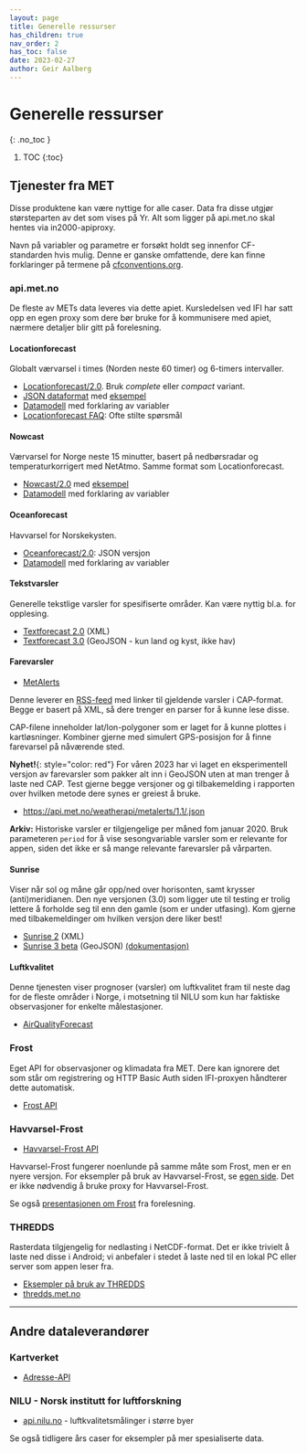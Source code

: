 ```yaml
---
layout: page
title: Generelle ressurser
has_children: true
nav_order: 2
has_toc: false
date: 2023-02-27
author: Geir Aalberg
---
```


# Generelle ressurser
{: .no_toc }

1. TOC
{:toc}

## Tjenester fra MET

Disse produktene kan være nyttige for alle caser. Data fra disse utgjør størsteparten av det som vises på Yr.
Alt som ligger på api.met.no skal hentes via in2000-apiproxy.

Navn på variabler og parametre er forsøkt holdt seg innenfor CF-standarden hvis mulig.
Denne er ganske omfattende, dere kan finne forklaringer på termene på
[cfconventions.org](http://cfconventions.org/Data/cf-standard-names/70/build/cf-standard-name-table.html).

### api.met.no

De fleste av METs data leveres via dette apiet. Kursledelsen ved IFI har satt opp
en egen proxy som dere bør bruke for å kommunisere med apiet, nærmere detaljer
blir gitt på forelesning.

#### Locationforecast

Globalt værvarsel i times (Norden neste 60 timer) og 6-timers intervaller.

- [Locationforecast/2.0](https://api.met.no/weatherapi/locationforecast/2.0/documentation). Bruk *complete* eller *compact* variant.
- [JSON dataformat](https://docs.api.met.no/doc/ForecastJSON) med
  [eksempel](https://api.met.no/weatherapi/locationforecast/2.0/complete?lat=60.10&lon=9.58)
- [Datamodell](https://docs.api.met.no/doc/locationforecast/datamodel) med forklaring av variabler
- [Locationforecast FAQ](https://docs.api.met.no/doc/locationforecast/FAQ): Ofte stilte spørsmål

#### Nowcast

Værvarsel for Norge neste 15 minutter, basert på nedbørsradar og temperaturkorrigert med NetAtmo. Samme format som Locationforecast.

- [Nowcast/2.0](https://api.met.no/weatherapi/nowcast/2.0/documentation) med
  [eksempel](https://api.met.no/weatherapi/nowcast/2.0/complete?lat=59.9333&lon=10.7166)
- [Datamodell](https://docs.api.met.no/doc/nowcast/datamodel) med forklaring av variabler

#### Oceanforecast

Havvarsel for Norskekysten.

- [Oceanforecast/2.0](https://api.met.no/weatherapi/oceanforecast/2.0/documentation): JSON versjon
- [Datamodell](https://docs.api.met.no/doc/oceanforecast/datamodel) med forklaring av variabler

#### Tekstvarsler

Generelle tekstlige varsler for spesifiserte områder. Kan være nyttig bl.a. for opplesing.

- [Textforecast 2.0](https://api.met.no/weatherapi/textforecast/2.0/documentation) (XML)
- [Textforecast 3.0](https://api.met.no/weatherapi/textforecast/3.0/documentation) (GeoJSON - kun land og kyst, ikke hav)

#### Farevarsler

- [MetAlerts](https://api.met.no/weatherapi/metalerts/1.1/documentation)

Denne leverer en [RSS-feed](https://api.met.no/weatherapi/metalerts/1.1/)
med linker til gjeldende varsler i CAP-format. Begge er basert på XML, så dere
trenger en parser for å kunne lese disse.

CAP-filene inneholder lat/lon-polygoner som er laget for å kunne plottes i kartløsninger.
Kombiner gjerne med simulert GPS-posisjon for å finne farevarsel på nåværende
sted.

**Nyhet!**{: style="color: red"} For våren 2023 har vi laget en eksperimentell versjon av farevarsler
som pakker alt inn i GeoJSON uten at man trenger å laste ned CAP. Test gjerne
begge versjoner og gi tilbakemelding i rapporten over hvilken metode dere synes
er greiest å bruke.

- <https://api.met.no/weatherapi/metalerts/1.1/.json>

**Arkiv:** Historiske varsler er tilgjengelige per måned fom januar 2020. Bruk
parameteren `period` for å vise sesongvariable varsler som er relevante for
appen, siden det ikke er så mange relevante farevarsler på vårparten.

#### Sunrise

Viser når sol og måne går opp/ned over horisonten, samt krysser (anti)meridianen.
Den nye versjonen (3.0) som ligger ute til testing er trolig lettere å forholde
seg til enn den gamle (som er under utfasing). Kom gjerne med tilbakemeldinger
om hvilken versjon dere liker best!

- [Sunrise 2](https://api.met.no/weatherapi/sunrise/2.0/documentation) (XML)
- [Sunrise 3 beta](https://api.met.no/weatherapi/sunrise/3.0/documentation) (GeoJSON) [(dokumentasjon)](/sunrise/)

#### Luftkvalitet

Denne tjenesten viser prognoser (varsler) om luftkvalitet fram til neste dag for
de fleste områder i Norge, i motsetning til NILU som kun har faktiske observasjoner
for enkelte målestasjoner.

- [AirQualityForecast](https://api.met.no/weatherapi/airqualityforecast/0.1/documentation)

### Frost

Eget API for observasjoner og klimadata fra MET. Dere kan ignorere det som står
om registrering og HTTP Basic Auth siden IFI-proxyen håndterer dette automatisk.

- [Frost API](https://frost.met.no/)

### Havvarsel-Frost

- [Havvarsel-Frost API](https://havvarsel-frost.met.no/)

Havvarsel-Frost fungerer noenlunde på samme måte som Frost, men er en nyere versjon.
For eksempler på bruk av Havvarsel-Frost, se [egen side](/havvarsel/).
Det er ikke nødvendig å bruke proxy for Havvarsel-Frost.

Se også [presentasjonen om Frost](https://docs.google.com/presentation/d/10iIwhAMuO-aWkndcIlYwl86kzm9b0CEeequ-Tc2viNk/edit?usp=sharing) fra forelesning.

### THREDDS

Rasterdata tilgjengelig for nedlasting i NetCDF-format. Det er ikke trivielt
å laste ned disse i Android; vi anbefaler i stedet å laste ned til en lokal PC
eller server som appen leser fra.

- [Eksempler på bruk av THREDDS](/thredds/)
- [thredds.met.no](https://thredds.met.no/)

-------------------------------

## Andre dataleverandører

### Kartverket

- [Adresse-API](https://data.norge.no/dataservices/ef13b2bc-26a3-42d4-afd0-a10ed6a9fd03)

### NILU - Norsk institutt for luftforskning

- [api.nilu.no](https://api.nilu.no/) - luftkvalitetsmålinger i større byer

Se også tidligere års caser for eksempler på mer spesialiserte data.
